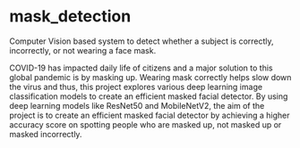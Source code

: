 # mask_detection
Computer Vision based system to detect whether a subject is correctly, incorrectly, or not wearing a face mask.

COVID-19 has impacted daily life of citizens and a major solution to this global pandemic is by masking up. Wearing mask correctly helps slow down the virus and thus, this project explores various deep learning image classification models to create an efficient masked facial detector.
By using deep learning models like ResNet50 and MobileNetV2, the aim of the project is to create an efficient masked facial detector by achieving a higher accuracy score on spotting people who are masked up, not masked up or masked incorrectly.
